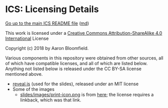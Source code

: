 ICS: Licensing Details
======================

[Go up to the main ICS README file](readme.html) ([md](readme.md))

This work is licensed under a [Creative Commons Attribution-ShareAlike 4.0 International](http://creativecommons.org/licenses/by-sa/4.0/) License

Copyright (c) 2018 by Aaron Bloomfield.

Various components in this repository were obtained from other sources, all of which have compatible licenses, and all of which are listed below.  Anything not listed below is released under the CC BY-SA license mentioned above.

- [reveal.js](https://github.com/hakimel/reveal.js/) (used for the slides), released under an MIT license
- Some of the images
    - [slides/images/print-icon.png](slides/images/print-icon.png) is from [here](http://www.iconarchive.com/show/windows-8-icons-by-icons8/Very-Basic-Print-icon.html); the license requires a linkback, which was that link.
